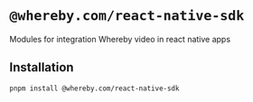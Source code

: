 # `@whereby.com/react-native-sdk`

Modules for integration Whereby video in react native apps

## Installation

```sh
pnpm install @whereby.com/react-native-sdk
```
